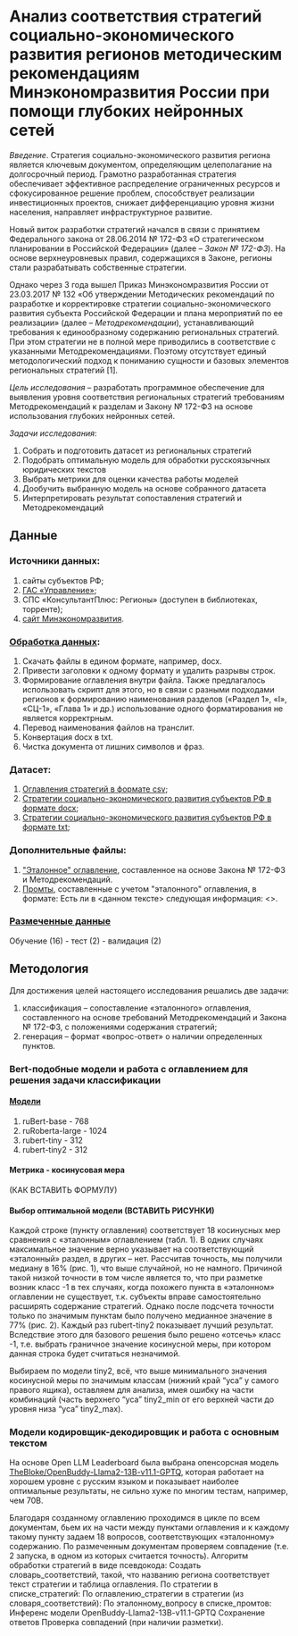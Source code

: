 # Анализ соответствия стратегий социально-экономического развития регионов методическим рекомендациям Минэкономразвития России при помощи глубоких нейронных сетей

_Введение_. 
Стратегия социально-экономического развития региона является ключевым документом, определяющим целеполагание на долгосрочный период. Грамотно разработанная стратегия обеспечивает эффективное распределение ограниченных ресурсов и сфокусированное решение проблем, способствует реализации инвестиционных проектов, снижает дифференциацию уровня жизни населения, направляет инфраструктурное развитие.

Новый виток разработки стратегий начался в связи с принятием Федерального закона от 28.06.2014 № 172-ФЗ «О стратегическом планировании в Российской Федерации» (далее – _Закон № 172-ФЗ_). На основе верхнеуровневых правил, содержащихся в Законе, регионы стали разрабатывать собственные стратегии.

Однако через 3 года вышел Приказ Минэкономразвития России от 23.03.2017 № 132 «Об утверждении Методических рекомендаций по разработке и корректировке стратегии социально-экономического развития субъекта Российской Федерации и плана мероприятий по ее реализации» (далее – _Методрекомендации_), устанавливающий требования к единообразному содержанию региональных стратегий. При этом стратегии не в полной мере приводились в соответствие с указанными Методрекомендациями. Поэтому отсутствует единый методологический подход к пониманию сущности и базовых элементов региональных стратегий [1].

_Цель исследования_ – разработать программное обеспечение для выявления уровня соответствия региональных стратегий требованиям Методрекомендаций к разделам и Закону № 172-ФЗ на основе использования глубоких нейронных сетей.

_Задачи исследования_:
1. Собрать и подготовить датасет из региональных стратегий
2. Подобрать оптимальную модель для обработки русскоязычных юридических текстов
3. Выбрать метрики для оценки качества работы моделей
4. Дообучить выбранную модель на основе собранного датасета
5. Интерпретировать результат сопоставления стратегий и Методрекомендаций

## Данные
### Источники данных:
1. сайты субъектов РФ;
2. [ГАС «Управление»](https://gasu.gov.ru/stratdocuments?docLevel=2&docType=105&docType=406);
3. СПС «КонсультантПлюс: Регионы» (доступен в библиотеках, торренте);
4. [сайт Минэкономразвития](https://economy.gov.ru/material/directions/regionalnoe_razvitie/strategicheskoe_planirovanie_prostranstvennogo_razvitiya/strategii_socialno_ekonomicheskogo_razvitiya_subektov_rf/).

### [Обработка данных](https://github.com/DDubrovina/Strategy_analysis/blob/main/Code/%D0%9E%D0%B1%D1%80%D0%B0%D0%B1%D0%BE%D1%82%D0%BA%D0%B0%20%D0%B4%D0%B0%D0%BD%D0%BD%D1%8B%D1%85.ipynb):
1. Скачать файлы в едином формате, например, docx.
2. Привести заголовки к одному формату и удалить разрывы строк.
3. Формирование оглавления внутри файла. Также предлагалось использовать скрипт для этого, но в связи с разными подходами регионов к формированию наименования разделов («Раздел 1», «I»,  «СЦ-1», «Глава 1» и др.) использование одного форматирования не является корректрным.
4. Перевод наименования файлов на транслит.
5. Конвертация docx в txt.
6. Чистка документа от лишних символов и фраз.

### Датасет:
1. [Оглавления стратегий в формате csv](https://github.com/DDubrovina/Strategy_analysis/tree/main/Dataset/tables);
2. [Стратегии социально-экономического развития субъектов РФ в формате docx](https://drive.google.com/drive/folders/1A5vJgGFxsaFxPyATsJCG8ewWcE69brDc);
3. [Стратегии социально-экономического развития субъектов РФ в формате txt](https://drive.google.com/drive/folders/1Wa53YLbnCP0qZ41lefDaccj8447RLhsn);

### Дополнительные файлы:
1. ["Эталонное" оглавление](https://github.com/DDubrovina/Strategy_analysis/blob/main/Dataset/Etalon.csv), составленное на основе Закона № 172-ФЗ и Методрекомендаций.
2. [Промты](https://github.com/DDubrovina/Strategy_analysis/blob/main/Dataset/Promt.csv), составленные с учетом "эталонного" оглавления, в формате: Есть ли в <данном тексте> следующая информация: <>.

### [Размеченные данные](https://github.com/DDubrovina/Strategy_analysis/tree/main/Dataset/markup)
Обучение (16) - тест (2) - валидация (2)

## Методология
Для достижения целей настоящего исследования решались две задачи: 
1) классификация – сопоставление «эталонного» оглавления, составленного на основе требований Методрекомендаций и Закона № 172-ФЗ, с положениями содержания стратегий;
2) генерация – формат «вопрос-ответ» о наличии определенных пунктов. 

### Bert-подобные модели и работа с оглавлением для решения задачи классификации
#### [Модели](https://github.com/DDubrovina/Strategy_analysis/blob/main/Code/Models/Bert%20models.ipynb)
1. ruBert-base - 768
2. ruRoberta-large - 1024
3. rubert-tiny - 312
4. rubert-tiny2 - 312

#### Метрика - косинусовая мера 
(КАК ВСТАВИТЬ ФОРМУЛУ)

#### Выбор оптимальной модели (ВСТАВИТЬ РИСУНКИ)
Каждой строке (пункту оглавления) соответствует 18 косинусных мер сравнения с «эталонным» оглавлением (табл. 1). В одних случаях максимальное значение верно указывает на соответствующий «эталонный» раздел, в других – нет. Рассчитав точность, мы получили медиану в 16% (рис. 1), что выше случайной, но не намного. Причиной такой низкой точности в том числе является то, что при разметке возник класс -1 в тех случаях, когда похожего пункта в «эталонном» оглавлении не существует, т.к. субъекты вправе самостоятельно расширять содержание стратегий. Однако после подсчета точности только по значимым пунктам было получено медианное значение в 77% (рис. 2). Каждый раз rubert-tiny2 показывает лучший результат. Вследствие этого для базового решения было решено «отсечь» класс -1, т.е. выбрать граничное значение косинусной меры, при котором данная строка будет считаться незначимой.

Выбираем по модели tiny2, всё, что выше минимального значения косинусной меры по значимым классам (нижний край “уса” у самого правого ящика), оставляем для анализа, имея ошибку на части комбинаций (часть верхнего  “уса” tiny2_min от его верхней части до уровня низа “уса” tiny2_max).

### Модели кодировщик-декодировщик и работа с основным текстом
На основе Open LLM Leaderboard была выбрана опенсорсная модель [TheBloke/OpenBuddy-Llama2-13B-v11.1-GPTQ](https://github.com/DDubrovina/Strategy_analysis/blob/main/Code/Models/Llama2%20cycle.ipynb), которая работает на хорошем уровне с русским языком и показывает наиболее оптимальные результаты, не сильно хуже по многим тестам, например, чем 70B.

Благодаря созданному оглавлению проходимся в цикле по всем документам, бьем их на части между пунктами оглавления и к каждому такому пункту задаем 18 вопросов, соответствующих «эталонному» содержанию. По размеченным документам проверяем совпадение (т.е. 2 запуска, в одном из которых считается точность). Алгоритм обработки стратегий в виде псевдокода:
Создать словарь_соответствий, такой, что названию региона соответствует текст стратегии и таблица оглавления.
По стратегии в списке_стратегий:
    По оглавлению_стратегии в стратегии (из словаря_соответствий):
    По эталонному_вопросу в списке_промтов:
    	Инференс модели OpenBuddy-Llama2-13B-v11.1-GPTQ
    	Сохранение ответов
    Проверка совпадений (при наличии разметки).



